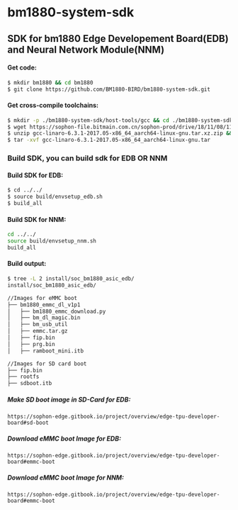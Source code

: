 # bm1880-system-sdk
## SDK for bm1880 Edge Developement Board(EDB) and Neural Network Module(NNM)

#### Get code:

```bash
$ mkdir bm1880 && cd bm1880
$ git clone https://github.com/BM1880-BIRD/bm1880-system-sdk.git
```

#### Get cross-compile toolchains:

```bash
$ mkdir -p ./bm1880-system-sdk/host-tools/gcc && cd ./bm1880-system-sdk/host-tools/gcc
$ wget https://sophon-file.bitmain.com.cn/sophon-prod/drive/18/11/08/11/gcc-linaro-6.3.1-2017.05-x86_64_aarch64-linux-gnu.tar.xz.zip
$ unzip gcc-linaro-6.3.1-2017.05-x86_64_aarch64-linux-gnu.tar.xz.zip && xz -d gcc-linaro-6.3.1-2017.05-x86_64_aarch64-linux-gnu.tar.xz
$ tar -xvf gcc-linaro-6.3.1-2017.05-x86_64_aarch64-linux-gnu.tar
```

### Build SDK, you can build sdk for EDB **OR** NNM
#### Build SDK for EDB:
```bash
$ cd ../../
$ source build/envsetup_edb.sh
$ build_all
```

#### Build SDK for NNM:
```bash
cd ../../
source build/envsetup_nnm.sh
build_all
```

#### Build output:
```bash
$ tree -L 2 install/soc_bm1880_asic_edb/
install/soc_bm1880_asic_edb/

//Images for eMMC boot
├── bm1880_emmc_dl_v1p1
│   ├── bm1880_emmc_download.py
│   ├── bm_dl_magic.bin
│   ├── bm_usb_util
│   ├── emmc.tar.gz
│   ├── fip.bin
│   ├── prg.bin
│   ├── ramboot_mini.itb

//Images for SD card boot
├── fip.bin
├── rootfs
├── sdboot.itb
```

##### Make SD boot image in SD-Card for EDB:

    https://sophon-edge.gitbook.io/project/overview/edge-tpu-developer-board#sd-boot

##### Download eMMC boot Image for EDB:

    https://sophon-edge.gitbook.io/project/overview/edge-tpu-developer-board#emmc-boot

##### Download eMMC boot Image for NNM:

    https://sophon-edge.gitbook.io/project/overview/edge-tpu-developer-board#emmc-boot


